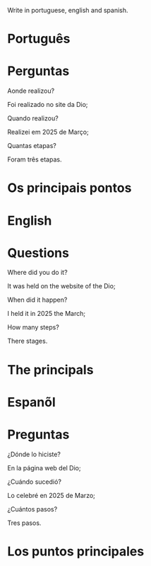 Write in portuguese, english and spanish.

# Português 

# 



# Perguntas

Aonde realizou?

Foi realizado no site da Dio;

Quando realizou?

Realizei em 2025 de Março;

Quantas etapas?

Foram três etapas.

# Os principais pontos




# English

# 

# Questions

Where did you do it?

It was held on the website of the Dio;

When did it happen?

I held it in 2025 the March;

How many steps?

There  stages.

# The principals




# Espanõl

# 

# Preguntas

¿Dónde lo hiciste?

En la página web del Dio;

¿Cuándo sucedió?

Lo celebré en 2025 de Marzo;

¿Cuántos pasos?

Tres pasos.

# Los puntos principales



